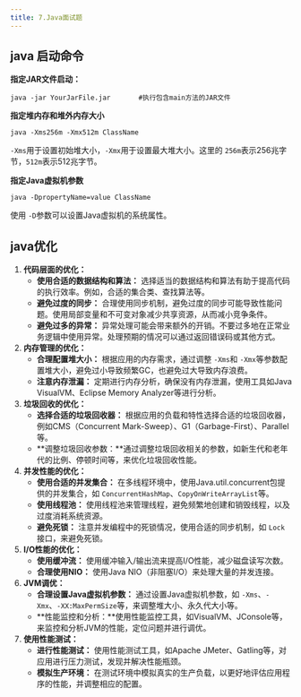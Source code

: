 ```yaml
---
title: 7.Java面试题
---
```

## java 启动命令

**指定JAR文件启动：**

```
java -jar YourJarFile.jar		#执行包含main方法的JAR文件
```

**指定堆内存和堆外内存大小**

```
java -Xms256m -Xmx512m ClassName
```

`-Xms`用于设置初始堆大小，`-Xmx`用于设置最大堆大小。这里的 `256m`表示256兆字节，`512m`表示512兆字节。

**指定Java虚拟机参数**

```
java -DpropertyName=value ClassName
```

使用 `-D`参数可以设置Java虚拟机的系统属性。

## java优化

1. **代码层面的优化：**
   * **使用合适的数据结构和算法：** 选择适当的数据结构和算法有助于提高代码的执行效率。例如，合适的集合类、查找算法等。
   * **避免过度的同步：** 合理使用同步机制，避免过度的同步可能导致性能问题。使用局部变量和不可变对象减少共享资源，从而减小竞争条件。
   * **避免过多的异常：** 异常处理可能会带来额外的开销。不要过多地在正常业务逻辑中使用异常。处理预期的情况可以通过返回错误码或其他方式。
2. **内存管理的优化：**
   * **合理配置堆大小：** 根据应用的内存需求，通过调整 `-Xms`和 `-Xmx`等参数配置堆大小，避免过小导致频繁GC，也避免过大导致内存浪费。
   * **注意内存泄漏：** 定期进行内存分析，确保没有内存泄漏，使用工具如Java VisualVM、Eclipse Memory Analyzer等进行分析。
3. **垃圾回收的优化：**
   * **选择合适的垃圾回收器：** 根据应用的负载和特性选择合适的垃圾回收器，例如CMS（Concurrent Mark-Sweep）、G1（Garbage-First）、Parallel等。
   * **调整垃圾回收参数：**通过调整垃圾回收相关的参数，如新生代和老年代的比例、停顿时间等，来优化垃圾回收性能。
4. **并发性能的优化：**
   * **使用合适的并发集合：** 在多线程环境中，使用Java.util.concurrent包提供的并发集合，如 `ConcurrentHashMap`、`CopyOnWriteArrayList`等。
   * **使用线程池：** 使用线程池来管理线程，避免频繁地创建和销毁线程，以及过度消耗系统资源。
   * **避免死锁：** 注意并发编程中的死锁情况，使用合适的同步机制，如 `Lock`接口，来避免死锁。
5. **I/O性能的优化：**
   * **使用缓冲流：** 使用缓冲输入/输出流来提高I/O性能，减少磁盘读写次数。
   * **合理使用NIO：** 使用Java NIO（非阻塞I/O）来处理大量的并发连接。
6. **JVM调优：**
   * **合理设置Java虚拟机参数：** 通过设置Java虚拟机参数，如 `-Xms`、`-Xmx`、`-XX:MaxPermSize`等，来调整堆大小、永久代大小等。
   * **性能监控和分析：**使用性能监控工具，如VisualVM、JConsole等，来监控和分析JVM的性能，定位问题并进行调优。
7. **使用性能测试：**
   * **进行性能测试：** 使用性能测试工具，如Apache JMeter、Gatling等，对应用进行压力测试，发现并解决性能瓶颈。
   * **模拟生产环境：** 在测试环境中模拟真实的生产负载，以更好地评估应用程序的性能，并调整相应的配置。
